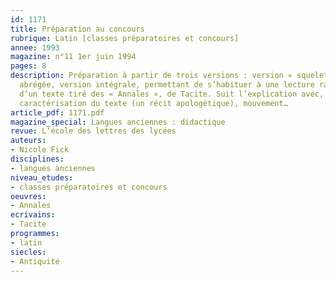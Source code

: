 ```yaml
---
id: 1171
title: Préparation au concours
rubrique: Latin [classes préparatoires et concours]
annee: 1993
magazine: n°11 1er juin 1994
pages: 8
description: Préparation à partir de trois versions : version « squelette », version
  abrégée, version intégrale, permettant de s’habituer à une lecture rapide, à partir
  d’un texte tiré des « Annales », de Tacite. Suit l’explication avec, introduction,
  caractérisation du texte (un récit apologétique), mouvement…
article_pdf: 1171.pdf
magazine_special: Langues anciennes : didactique
revue: L’école des lettres des lycées
auteurs:
- Nicole Fick
disciplines:
- langues anciennes
niveau_etudes:
- classes préparatoires et concours
oeuvres:
- Annales
ecrivains:
- Tacite
programmes:
- latin
siecles:
- Antiquité
---
```

